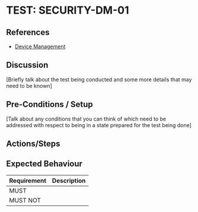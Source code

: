 # TEST: SECURITY-DM-01

## References

* [Device Management](../../../../operations/security-administration/device-management.md)

## Discussion

\[Briefly talk about the test being conducted and some more details that may need to be known\]

## Pre-Conditions / Setup

\[Talk about any conditions that you can think of which need to be addressed with respect to being in a state prepared for the test being done\]

## Actions/Steps



## Expected Behaviour

| Requirement | Description |
| :--- | :--- |
| MUST |  |
| MUST NOT |  |

